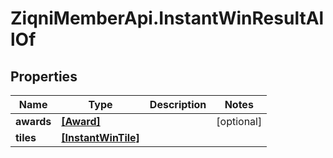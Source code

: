 # ZiqniMemberApi.InstantWinResultAllOf

## Properties

Name | Type | Description | Notes
------------ | ------------- | ------------- | -------------
**awards** | [**[Award]**](Award.md) |  | [optional] 
**tiles** | [**[InstantWinTile]**](InstantWinTile.md) |  | 


